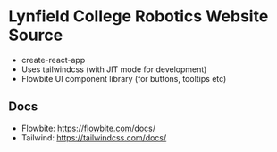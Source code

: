 # Lynfield College Robotics Website Source

- create-react-app
- Uses tailwindcss (with JIT mode for development)
- Flowbite UI component library (for buttons, tooltips etc)

## Docs

- Flowbite: https://flowbite.com/docs/
- Tailwind: https://tailwindcss.com/docs/
